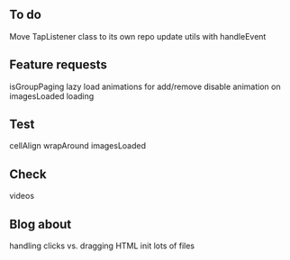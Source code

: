 ## To do

Move TapListener class to its own repo
update utils with handleEvent

## Feature requests

isGroupPaging
lazy load
animations for add/remove
disable animation on imagesLoaded loading

## Test

cellAlign
wrapAround
imagesLoaded

## Check

videos

## Blog about

handling clicks vs. dragging
HTML init
lots of files

